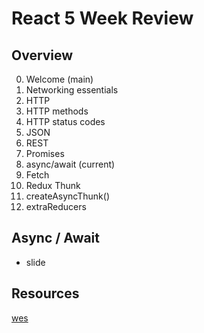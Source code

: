 # React 5 Week Review

## Overview
00. Welcome (main)
01. Networking essentials 
02. HTTP 
03. HTTP methods
04. HTTP status codes
05. JSON
06. REST
07. Promises
08. async/await (current)
09. Fetch
10. Redux Thunk
11. createAsyncThunk()
12. extraReducers

## Async / Await
* slide

## Resources
[wes](https://www.youtube.com/watch?v=9YkUCxvaLEk)


